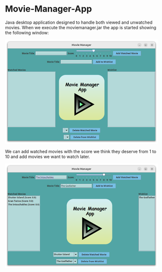 # Movie-Manager-App

Java desktop application designed to handle both viewed and unwatched movies. When we execute the moviemanager.jar the app is started showing the following window:

<img src="results/app_init.png" width="600">

We can add watched movies with the score we think they deserve from 1 to 10 and add movies we want to watch later.

<img src="results/adding_data.png" width="600">
